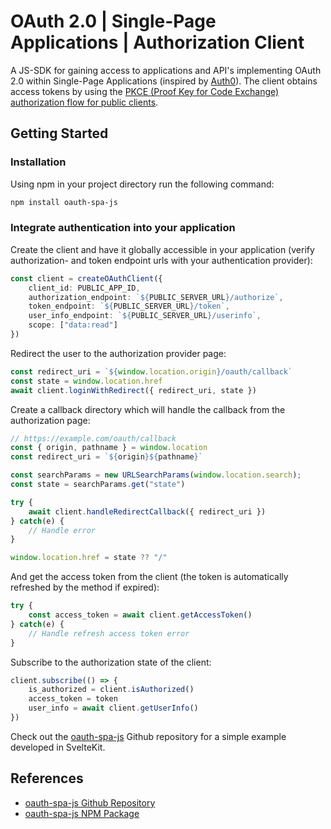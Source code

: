 # OAuth 2.0 | Single-Page Applications | Authorization Client
A JS-SDK for gaining access to applications and API's implementing OAuth 2.0 within Single-Page Applications (inspired by [Auth0](https://github.com/auth0/auth0-spa-js)). The client obtains access tokens by using the [PKCE (Proof Key for Code Exchange) authorization flow for public clients](https://oauth.net/2/pkce/).

## Getting Started

### Installation
Using npm in your project directory run the following command:

```bash
npm install oauth-spa-js
```

### Integrate authentication into your application
Create the client and have it globally accessible in your application (verify authorization- and token endpoint urls with your authentication provider):
```ts
const client = createOAuthClient({
    client_id: PUBLIC_APP_ID,
    authorization_endpoint: `${PUBLIC_SERVER_URL}/authorize`,
    token_endpoint: `${PUBLIC_SERVER_URL}/token`,
    user_info_endpoint: `${PUBLIC_SERVER_URL}/userinfo`,
    scope: ["data:read"]
})
```

Redirect the user to the authorization provider page:
```ts
const redirect_uri = `${window.location.origin}/oauth/callback`
const state = window.location.href
await client.loginWithRedirect({ redirect_uri, state })
```

Create a callback directory which will handle the callback from the authorization page:
```ts
// https://example.com/oauth/callback
const { origin, pathname } = window.location
const redirect_uri = `${origin}${pathname}`

const searchParams = new URLSearchParams(window.location.search);
const state = searchParams.get("state")

try {
    await client.handleRedirectCallback({ redirect_uri })
} catch(e) {
    // Handle error
}

window.location.href = state ?? "/"
```

And get the access token from the client (the token is automatically refreshed by the method if expired):
```ts
try {
    const access_token = await client.getAccessToken()
} catch(e) {
    // Handle refresh access token error
}
```

Subscribe to the authorization state of the client:
```ts
client.subscribe(() => {
    is_authorized = client.isAuthorized()
    access_token = token
    user_info = await client.getUserInfo()
})
```

Check out the [oauth-spa-js](https://github.com/OTheNonE/oauth-spa-js) Github repository for a simple example developed in SvelteKit.

## References
- [oauth-spa-js Github Repository](https://github.com/OTheNonE/oauth-spa-js)
- [oauth-spa-js NPM Package](https://www.npmjs.com/package/oauth-spa-js)